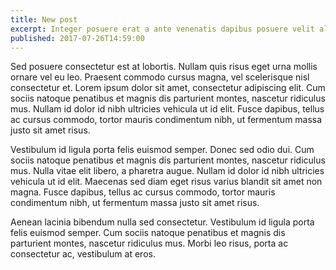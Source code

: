 ```yaml
---
title: New post
excerpt: Integer posuere erat a ante venenatis dapibus posuere velit aliquet.
published: 2017-07-26T14:59:00
---
```


Sed posuere consectetur est at lobortis. Nullam quis risus eget urna mollis ornare vel eu leo. Praesent commodo cursus magna, vel scelerisque nisl consectetur et. Lorem ipsum dolor sit amet, consectetur adipiscing elit. Cum sociis natoque penatibus et magnis dis parturient montes, nascetur ridiculus mus. Nullam id dolor id nibh ultricies vehicula ut id elit. Fusce dapibus, tellus ac cursus commodo, tortor mauris condimentum nibh, ut fermentum massa justo sit amet risus.

Vestibulum id ligula porta felis euismod semper. Donec sed odio dui. Cum sociis natoque penatibus et magnis dis parturient montes, nascetur ridiculus mus. Nulla vitae elit libero, a pharetra augue. Nullam id dolor id nibh ultricies vehicula ut id elit. Maecenas sed diam eget risus varius blandit sit amet non magna. Fusce dapibus, tellus ac cursus commodo, tortor mauris condimentum nibh, ut fermentum massa justo sit amet risus.

Aenean lacinia bibendum nulla sed consectetur. Vestibulum id ligula porta felis euismod semper. Cum sociis natoque penatibus et magnis dis parturient montes, nascetur ridiculus mus. Morbi leo risus, porta ac consectetur ac, vestibulum at eros.
